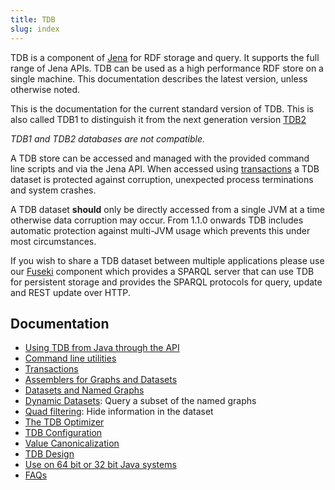 ```yaml
---
title: TDB
slug: index
---
```


TDB is a component of [Jena](https://jena.apache.org/) for RDF storage and
query.  It supports the full range of Jena APIs.  TDB can be used as a high
performance RDF store on a single machine.  This documentation describes the
latest version, unless otherwise noted.

This is the documentation for the current standard version of TDB. 
This is also called TDB1 to distinguish it from the next generation version
[TDB2](../tdb2/)

*TDB1 and TDB2 databases are not compatible.*

A TDB store can be accessed and managed with the provided command
line scripts and via the Jena API.  When accessed using [transactions](tdb_transactions.html)
a TDB dataset is protected against corruption, unexpected process terminations and system crashes.

A TDB dataset **should** only be directly accessed from a single JVM at a time otherwise data corruption
may occur.  From 1.1.0 onwards TDB includes automatic protection against multi-JVM usage which prevents this
under most circumstances. 

If you wish to share a TDB dataset between multiple applications please use our
[Fuseki](../fuseki2/) component which provides a SPARQL server that
can use TDB for persistent storage and provides the SPARQL protocols
for query, update and REST update over HTTP.  

## Documentation

-   [Using TDB from Java through the API](java_api.html)
-   [Command line utilities](commands.html)
-   [Transactions](tdb_transactions.html)
-   [Assemblers for Graphs and Datasets](assembler.html)
-   [Datasets and Named Graphs](datasets.html)
-   [Dynamic Datasets](dynamic_datasets.html):  Query a subset of the named graphs
-   [Quad filtering](quadfilter.html): Hide information in the dataset
-   [The TDB Optimizer](optimizer.html)
-   [TDB Configuration](configuration.html)
-   [Value Canonicalization](value_canonicalization.html)
-   [TDB Design](architecture.html)
-   [Use on 64 bit or 32 bit Java systems](tdb_system.html)
-   [FAQs](faqs.html)

